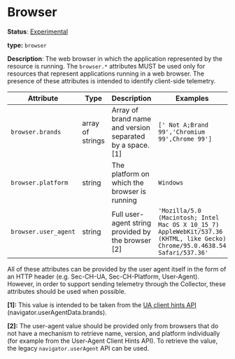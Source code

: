 # Browser

**Status**: [Experimental](../../document-status.md)

**type:** `browser`

**Description**: The web browser in which the application represented by the resource is running. The `browser.*` attributes MUST be used only for resources that represent applications running in a web browser. The presence of these attributes is intended to identify client-side telemetry.

<!-- semconv device -->
| Attribute  | Type | Description  | Examples  | Required |
|---|---|---|---|---|
| `browser.brands` | array of strings | Array of brand name and version separated by a space. [1] | `[' Not A;Brand 99','Chromium 99',Chrome 99']` | No |
| `browser.platform` | string | The platform on which the browser is running | `Windows` | No |
| `browser.user_agent` | string | Full user-agent string provided by the browser [2] | `'Mozilla/5.0 (Macintosh; Intel Mac OS X 10_15_7) AppleWebKit/537.36 (KHTML, like Gecko) Chrome/95.0.4638.54 Safari/537.36'` | No |

All of these attributes can be provided by the user agent itself in the form of an HTTP header (e.g. Sec-CH-UA, Sec-CH-Platform, User-Agent). However, in order to support sending telemetry through the Collector, these attributes should be used when possible.

**[1]:** This value is intended to be taken from the [UA client hints API](https://wicg.github.io/ua-client-hints/#interface) (navigator.userAgentData.brands).

**[2]:** The user-agent value should be provided only from browsers that do not have a mechanism to retrieve name, version, and platform individually (for example from the User-Agent Client Hints API). To retrieve the value, the legacy `navigator.userAgent` API can be used.
<!-- endsemconv -->
